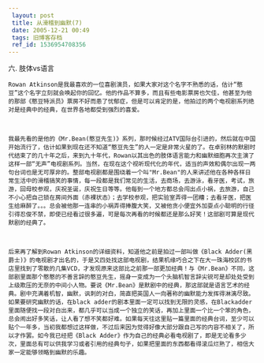 ```yaml
---
 layout: post
 title: 从滑稽到幽默(7)
 date: 2005-12-21 00:49
 tags: 旧博客存档
 ref_id: 1536954708356
---
```

六. 肢体vs语言



    Rowan Atkinson是我最喜欢的一位喜剧演员，如果大家对这个名字不熟悉的话，估计“憨豆”这个名字立刻就会唤起你的回忆。他的作品不算多，而且有些电影票房也欠佳，他甚至为他的那部《憨豆特派员》票房不好而患了忧郁症，但是可以肯定的是，他拍过的两个电视剧系列绝对是经典中的经典，在世界各地都受到强烈的喜爱。



    我最先看的是他的《Mr.Bean(憨豆先生)》系列，那时候经过ATV国际台引进的，然后就在中国开始流行了，估计如果到现在还不知道“憨豆先生”的人一定是非常火星的了。在卓别林的默剧时代结束了的几十年之后，来到九十年代，Rowan以其出色的肢体语言能力和幽默细胞再次主演了这样一部“无声”电视剧系列。当然，在现在这个视听现代化的年代，适当的声效和偶尔出现一两句台词也是无可厚非的。整部电视剧都是围绕着一个叫"Mr.Bean"的人来讲述他在各种各样日常生活中的滑稽搞笑的事情，每一段都是我们常见的生活，去商场，去游泳，看牙医，考试，旅游，回母校参观，庆祝圣诞，庆祝生日等等。他每到一个地方都总会闯出点小祸，去旅游，自己不小心把自己锁在房间外面（赤裸状态）；去学校参观，把实验室弄得一团糟；去看牙医，把医生给麻醉了。。。总会被他那一连串的小祸弄得捧腹大笑，又被他贪小便宜外加耍点小聪明的行径引得忍俊不禁，即使已经看过很多遍，可是每次再看的时候都还是那么好笑！这部剧可算是现代默剧的经典了。



    后来再了解到Rowan Atkinson的详细资料，知道他之前是拍过一部叫做《Black Adder(黑爵士)》的电视剧才出名的，于是又四处找这部电视剧，结果机缘巧合之下在大一珠海校区的书店里找到了零散的几集VCD，才发现原来这部比之前那一部更加经典！与《Mr.Bean》不同，这部剧里面那个憨憨的不善言辞的憨豆先生，摇身一变成为一个头脑机智言辞尖锐可是却处处受到上级欺压的无奈的中间小人物。要说《Mr.Bean》是默剧中的经典，那这部就是语言艺术的经典。剧中充满着机智，幽默，讽刺的对白，简直把英国人一向著称的幽默能力发挥得淋漓尽致。如果要研究幽默的话，在black adder的剧本里面一定可以找到无限的灵感，在Blackadder里面随便找一段对白出来，都几乎可以当成一个独立的笑话，再加上里面一个比一个笨的角色，总会闹出好多笑话，让人看了想不笑都好难。如果每天往这里贴一篇里面的经典台词，至少可以贴个一年多，当初我都想过这样做，不过后来因为觉得好像大部分跟自己写的内容不相关了，所以才作罢。如今我已经把《Black Adder》作为自己的经典必看电视剧了，即是无论看多少次，里面总有可以供我学习或者引用的经典句子，如果把里面的东西都看得滚瓜烂熟了，相信大家一定能够领略到幽默的乐趣。

